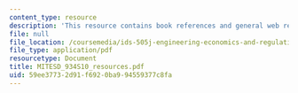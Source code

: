 ```yaml
---
content_type: resource
description: 'This resource contains book references and general web resources.  '
file: null
file_location: /coursemedia/ids-505j-engineering-economics-and-regulation-of-the-electric-power-sector-spring-2010/59ee37732d91f6920ba994559377c8fa_MITESD_934S10_resources.pdf
file_type: application/pdf
resourcetype: Document
title: MITESD_934S10_resources.pdf
uid: 59ee3773-2d91-f692-0ba9-94559377c8fa
---
```

